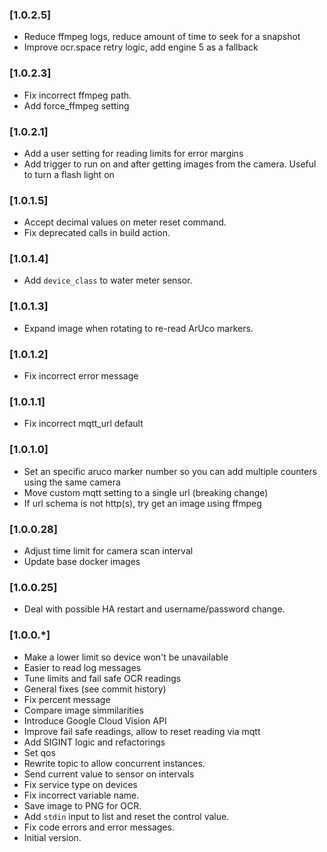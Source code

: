 ### [1.0.2.5]

- Reduce ffmpeg logs, reduce amount of time to seek for a snapshot
- Improve ocr.space retry logic, add engine 5 as a fallback

### [1.0.2.3]

- Fix incorrect ffmpeg path.
- Add force_ffmpeg setting

### [1.0.2.1]

- Add a user setting for reading limits for error margins
- Add trigger to run on and after getting images from the camera. Useful to turn a flash light on

### [1.0.1.5]

- Accept decimal values on meter reset command.
- Fix deprecated calls in build action.

### [1.0.1.4]

- Add `device_class` to water meter sensor.

### [1.0.1.3]

- Expand image when rotating to re-read ArUco markers.

### [1.0.1.2]

- Fix incorrect error message

### [1.0.1.1]

- Fix incorrect mqtt_url default

### [1.0.1.0]

- Set an specific aruco marker number so you can add multiple counters using the same camera
- Move custom mqtt setting to a single url (breaking change)
- If url schema is not http(s), try get an image using ffmpeg

### [1.0.0.28]

- Adjust time limit for camera scan interval
- Update base docker images

### [1.0.0.25]

- Deal with possible HA restart and username/password change.

### [1.0.0.*]

- Make a lower limit so device won't be unavailable
- Easier to read log messages
- Tune limits and fail safe OCR readings
- General fixes (see commit history)
- Fix percent message
- Compare image simmilarities
- Introduce Google Cloud Vision API
- Improve fail safe readings, allow to reset reading via mqtt
- Add SIGINT logic and refactorings
- Set qos
- Rewrite topic to allow concurrent instances.
- Send current value to sensor on intervals
- Fix service type on devices
- Fix incorrect variable name.
- Save image to PNG for OCR.
- Add `stdin` input to list and reset the control value.
- Fix code errors and error messages.
- Initial version.
